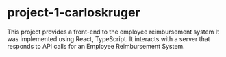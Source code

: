 # project-1-carloskruger
This project provides a front-end to the employee reimbursement system 
It was implemented using React, TypeScript. It interacts with a server that responds to API calls for an Employee Reimbursement System. 
